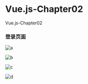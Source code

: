 # Vue.js-Chapter02
Vue.js-Chapter02

### **登录页面**

![a](https://cdn.jsdelivr.net/gh/MW-S/MWCloudImg@main/dataa.png)

![b](https://cdn.jsdelivr.net/gh/MW-S/MWCloudImg@main/datab.png)

![c](https://cdn.jsdelivr.net/gh/MW-S/MWCloudImg@main/datac.png)



![d](https://cdn.jsdelivr.net/gh/MW-S/MWCloudImg@main/datadd.png)